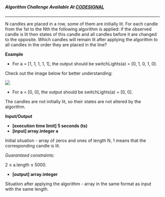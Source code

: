 ##### Algorithm Challenge Available At [CODESIGNAL](https://app.codesignal.com/arcade/code-arcade/well-of-integration/x3ix7CY93z2bwKDtG)

---

N candles are placed in a row, some of them are initially lit. For each candle from the 1st to the Nth the following algorithm is applied: if the observed candle is lit then states of this candle and all candles before it are changed to the opposite. Which candles will remain lit after applying the algorithm to all candles in the order they are placed in the line?

**Example**

- For a = [1, 1, 1, 1, 1], the output should be
  switchLights(a) = [0, 1, 0, 1, 0].

Check out the image below for better understanding:

<img src='https://codefightsuserpics.s3.amazonaws.com/tasks/switchLights/img/example.png?_tm=1491409771765'>

- For a = [0, 0], the output should be
  switchLights(a) = [0, 0].

The candles are not initially lit, so their states are not altered by the algorithm.

**Input/Output**

- **[execution time limit] 5 seconds (ts)**
- **[input] array.integer a**

Initial situation - array of zeros and ones of length N, 1 means that the corresponding candle is lit.

_Guaranteed constraints:_

2 ≤ a.length ≤ 5000.

- **[output] array.integer**

Situation after applying the algorithm - array in the same format as input with the same length.
